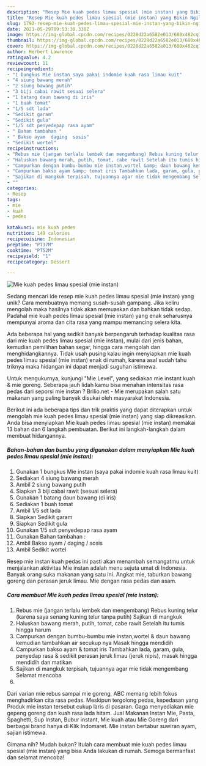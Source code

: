 ```yaml
---
description: "Resep Mie kuah pedes limau spesial (mie instan) yang Bikin Ngiler"
title: "Resep Mie kuah pedes limau spesial (mie instan) yang Bikin Ngiler"
slug: 1792-resep-mie-kuah-pedes-limau-spesial-mie-instan-yang-bikin-ngiler
date: 2021-05-29T09:53:30.330Z
image: https://img-global.cpcdn.com/recipes/0228d22a6582e013/680x482cq70/mie-kuah-pedes-limau-spesial-mie-instan-foto-resep-utama.jpg
thumbnail: https://img-global.cpcdn.com/recipes/0228d22a6582e013/680x482cq70/mie-kuah-pedes-limau-spesial-mie-instan-foto-resep-utama.jpg
cover: https://img-global.cpcdn.com/recipes/0228d22a6582e013/680x482cq70/mie-kuah-pedes-limau-spesial-mie-instan-foto-resep-utama.jpg
author: Herbert Lawrence
ratingvalue: 4.2
reviewcount: 11
recipeingredient:
- "1 bungkus Mie instan saya pakai indomie kuah rasa limau kuit"
- "4 siung bawang merah"
- "2 siung bawang putih"
- "3 biji cabai rawit sesuai selera"
- "1 batang daun bawang di iris"
- "1 buah tomat"
- "1/5 sdt lada"
- "Sedikit garam"
- "Sedikit gula"
- "1/5 sdt penyedepap rasa ayam"
- " Bahan tambahan "
- " Bakso ayam  daging  sosis"
- "Sedikit wortel"
recipeinstructions:
- "Rebus mie (jangan terlalu lembek dan mengembang) Rebus kuning telur (karena saya senang kuning telur tanpa putih) Sajikan di mangkuk"
- "Haluskan bawang merah, putih, tomat, cabe rawit Setelah itu tumis hingga harum"
- "Campurkan dengan bumbu-bumbu mie instan,wortel &amp; daun bawang kemudian tambahkan air secukup nya Masak hingga mendidih"
- "Campurkan bakso ayam &amp; tomat iris Tambahkan lada, garam, gula, penyedap rasa &amp; sedikit perasan jeruk limau (jeruk nipis), masak hingga mendidih dan matikan"
- "Sajikan di mangkuk terpisah, tujuannya agar mie tidak mengembang Selamat mencoba"
- ""
categories:
- Resep
tags:
- mie
- kuah
- pedes

katakunci: mie kuah pedes 
nutrition: 149 calories
recipecuisine: Indonesian
preptime: "PT37M"
cooktime: "PT52M"
recipeyield: "1"
recipecategory: Dessert

---
```



![Mie kuah pedes limau spesial (mie instan)](https://img-global.cpcdn.com/recipes/0228d22a6582e013/680x482cq70/mie-kuah-pedes-limau-spesial-mie-instan-foto-resep-utama.jpg)

Sedang mencari ide resep mie kuah pedes limau spesial (mie instan) yang unik? Cara membuatnya memang susah-susah gampang. Jika keliru mengolah maka hasilnya tidak akan memuaskan dan bahkan tidak sedap. Padahal mie kuah pedes limau spesial (mie instan) yang enak seharusnya mempunyai aroma dan cita rasa yang mampu memancing selera kita.

Ada beberapa hal yang sedikit banyak berpengaruh terhadap kualitas rasa dari mie kuah pedes limau spesial (mie instan), mulai dari jenis bahan, kemudian pemilihan bahan segar, hingga cara mengolah dan menghidangkannya. Tidak usah pusing kalau ingin menyiapkan mie kuah pedes limau spesial (mie instan) enak di rumah, karena asal sudah tahu triknya maka hidangan ini dapat menjadi suguhan istimewa.

Untuk mengukurnya, kunjungi &#34;Mie Level&#34;, yang sediakan mie instant kuah &amp; mie goreng. Seberapa jauh lidah kamu bisa menahan intensitas rasa pedas dari seporsi mie instan ? Brilio.net - Mie merupakan salah satu makanan yang paling banyak disukai oleh masyarakat Indonesia.


Berikut ini ada beberapa tips dan trik praktis yang dapat diterapkan untuk mengolah mie kuah pedes limau spesial (mie instan) yang siap dikreasikan. Anda bisa menyiapkan Mie kuah pedes limau spesial (mie instan) memakai 13 bahan dan 6 langkah pembuatan. Berikut ini langkah-langkah dalam membuat hidangannya.

<!--inarticleads1-->

##### Bahan-bahan dan bumbu yang digunakan dalam menyiapkan Mie kuah pedes limau spesial (mie instan):

1. Gunakan 1 bungkus Mie instan (saya pakai indomie kuah rasa limau kuit)
1. Sediakan 4 siung bawang merah
1. Ambil 2 siung bawang putih
1. Siapkan 3 biji cabai rawit (sesuai selera)
1. Gunakan 1 batang daun bawang (di iris)
1. Sediakan 1 buah tomat
1. Ambil 1/5 sdt lada
1. Siapkan Sedikit garam
1. Siapkan Sedikit gula
1. Gunakan 1/5 sdt penyedepap rasa ayam
1. Gunakan  Bahan tambahan :
1. Ambil  Bakso ayam / daging / sosis
1. Ambil Sedikit wortel


Resep mie instan kuah pedas ini pasti akan menambah semangatmu untuk menjalankan aktivitas Mie instan adalah menu sejuta umat di Indonesia. Banyak orang suka makanan yang satu ini. Angkat mie, taburkan bawang goreng dan perasan jeruk limau. Mie dengan rasa pedas dan asam. 

<!--inarticleads2-->

##### Cara membuat Mie kuah pedes limau spesial (mie instan):

1. Rebus mie (jangan terlalu lembek dan mengembang) Rebus kuning telur (karena saya senang kuning telur tanpa putih) Sajikan di mangkuk
1. Haluskan bawang merah, putih, tomat, cabe rawit Setelah itu tumis hingga harum
1. Campurkan dengan bumbu-bumbu mie instan,wortel &amp; daun bawang kemudian tambahkan air secukup nya Masak hingga mendidih
1. Campurkan bakso ayam &amp; tomat iris Tambahkan lada, garam, gula, penyedap rasa &amp; sedikit perasan jeruk limau (jeruk nipis), masak hingga mendidih dan matikan
1. Sajikan di mangkuk terpisah, tujuannya agar mie tidak mengembang Selamat mencoba
1. 


Dari varian mie rebus sampai mie goreng, ABC memang lebih fokus menghadirkan cita rasa pedas. Meskipun tergolong pedas, kepedasan yang Produk mie instan tersebut cukup laris di pasaran. Gaga menyediakan mie gepeng goreng dan kuah rasa lada hitam. Jual Makanan Instan Mie, Pasta, Spaghetti, Sup Instan, Bubur instant, Mie kuah atau Mie Goreng dari berbagai brand hanya di Klik Indomaret. Mie instan bertabur suwiran ayam, sajian istimewa. 

Gimana nih? Mudah bukan? Itulah cara membuat mie kuah pedes limau spesial (mie instan) yang bisa Anda lakukan di rumah. Semoga bermanfaat dan selamat mencoba!

